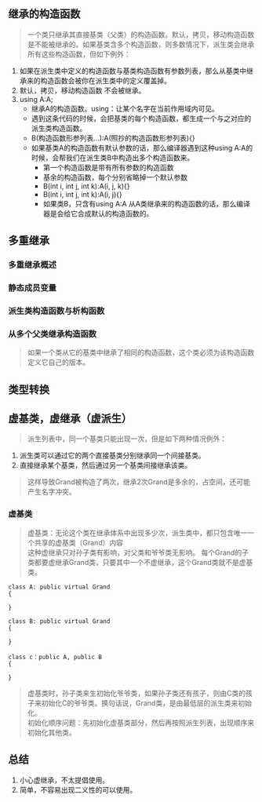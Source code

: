 ## 继承的构造函数
>一个类只继承其直接基类（父类）的构造函数。默认，拷贝，移动构造函数是不能被继承的。如果基类含多个构造函数，则多数情况下，派生类会继承所有这些构造函数，但如下例外：
1. 如果在派生类中定义的构造函数与基类构造函数有参数列表，那么从基类中继承来的构造函数会被你在派生类中的定义覆盖掉。
2. 默认，拷贝，移动构造函数 不会被继承。
3. using A:A; 
   * 继承A的构造函数。using：让某个名字在当前作用域内可见。
   * 遇到这条代码的时候，会把基类的每个构造函数，都生成一个与之对应的派生类构造函数。
   * B(构造函数形参列表...):A(照抄的构造函数形参列表){}
   * 如果基类A的构造函数有默认参数的话，那么编译器遇到这种using A:A的时候，会帮我们在派生类B中构造出多个构造函数来。
        * 第一个构造函数是带有所有参数的构造函数
        * 基余的构造函数，每个分别省略掉一个默认参数
        * B(int i, int j, int k):A(i, j, k){}
        * B(int i, int j, int k):A(i, j){}
        * 如果类B，只含有using A:A 从A类继承来的构造函数的话，那么编译器是会给它合成默认的构造函数的。

## 多重继承

### 多重继承概述

### 静态成员变量

### 派生类构造函数与析构函数

### 从多个父类继承构造函数
>如果一个类从它的基类中继承了相同的构造函数，这个类必须为该构造函数定义它自己的版本。

## 类型转换

## 虚基类，虚继承（虚派生）
>派生列表中，同一个基类只能出现一次，但是如下两种情况例外：
1. 派生类可以通过它的两个直接基类分别继承同一个间接基类。
2. 直接继承某个基类，然后通过另一个基类间接继承该类。
>这样导致Grand被构造了两次，继承2次Grand是多余的，占空间，还可能产生名字冲突。

### 虚基类
>虚基类：无论这个类在继承体系中出现多少次，派生类中，都只包含唯一一个共享的虚基类（Grand）内容  
> 这种虚继承只对孙子类有影响，对父类和爷爷类无影响。
> 每个Grand的子类都要虚继承Grand类，只要其中一个不虚继承，这个Grand类就不是虚基类。
```
class A: public virtual Grand
{

}

class B: public virtual Grand
{

}

class c：public A, public B
{

}
```
>虚基类时，孙子类来生初始化爷爷类，如果孙子类还有孩子，则由C类的孩子来初始化C的爷爷类。换句话说，Grand类，是由最低层的派生类来初始化。  
>初始化顺序问题：先初始化虚基类部分，然后再按照派生列表，出现顺序来初始化其他类。 

## 总结
1. 小心虚继承，不太提倡使用。
2. 简单，不容易出现二义性的可以使用。